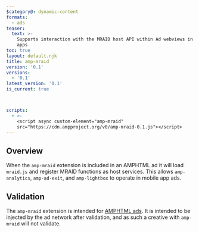 ```yaml
---
$category@: dynamic-content
formats:
  - ads
teaser:
  text: >-
    Supports interaction with the MRAID host API within Ad webviews in mobile
    apps
toc: true
layout: default.njk
title: amp-mraid
version: '0.1'
versions:
  - '0.1'
latest_version: '0.1'
is_current: true



scripts:
  - >-
    <script async custom-element="amp-mraid"
    src="https://cdn.ampproject.org/v0/amp-mraid-0.1.js"></script>
---
```



<!--
Copyright 2018 The AMP HTML Authors. All Rights Reserved.

Licensed under the Apache License, Version 2.0 (the "License");
you may not use this file except in compliance with the License.
You may obtain a copy of the License at

      http://www.apache.org/licenses/LICENSE-2.0

Unless required by applicable law or agreed to in writing, software
distributed under the License is distributed on an "AS-IS" BASIS,
WITHOUT WARRANTIES OR CONDITIONS OF ANY KIND, either express or implied.
See the License for the specific language governing permissions and
limitations under the License.
-->



## Overview

When the `amp-mraid` extension is included in an AMPHTML ad it will load
`mraid.js` and register MRAID functions as host services. This allows
`amp-analytics`, `amp-ad-exit`, and `amp-lightbox` to operate in mobile app ads.

## Validation

The `amp-mraid` extension is intended for [AMPHTML
ads](https://amp.dev/documentation/guides-and-tutorials/learn/intro-to-amphtml-ads). It is intended to be
injected by the ad network after validation, and as such a creative with
`amp-mraid` will not validate.